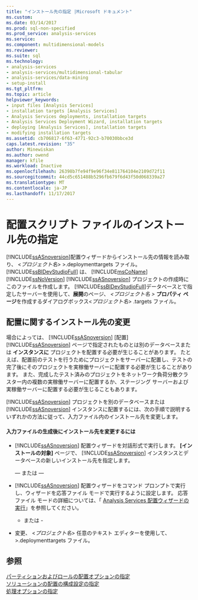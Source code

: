 ```yaml
---
title: "インストール先の指定 |Microsoft ドキュメント"
ms.custom: 
ms.date: 03/14/2017
ms.prod: sql-non-specified
ms.prod_service: analysis-services
ms.service: 
ms.component: multidimensional-models
ms.reviewer: 
ms.suite: sql
ms.technology:
- analysis-services
- analysis-services/multidimensional-tabular
- analysis-services/data-mining
- setup-install
ms.tgt_pltfrm: 
ms.topic: article
helpviewer_keywords:
- input files [Analysis Services]
- installation targets [Analysis Services]
- Analysis Services deployments, installation targets
- Analysis Services Deployment Wizard, installation targets
- deploying [Analysis Services], installation targets
- modifying installation targets
ms.assetid: cb706817-6f63-4771-92c3-b70030bbce3d
caps.latest.revision: "35"
author: Minewiskan
ms.author: owend
manager: kfile
ms.workload: Inactive
ms.openlocfilehash: 26398b7fe94f9e96f34e811764104e2109d72f11
ms.sourcegitcommit: 44cd5c651488b5296fb679f6d43f50d068339a27
ms.translationtype: MT
ms.contentlocale: ja-JP
ms.lasthandoff: 11/17/2017
---
```

# <a name="deployment-script-files---specifying-the-installation-target"></a>配置スクリプト ファイルのインストール先の指定
  [!INCLUDE[ssASnoversion](../../includes/ssasnoversion-md.md)]配置ウィザードからインストール先の情報を読み取り、 \<*プロジェクト名*> >.deploymenttargets ファイル。 [!INCLUDE[ssBIDevStudioFull](../../includes/ssbidevstudiofull-md.md)] は、 [!INCLUDE[msCoName](../../includes/msconame-md.md)] [!INCLUDE[ssNoVersion](../../includes/ssnoversion-md.md)] [!INCLUDE[ssASnoversion](../../includes/ssasnoversion-md.md)] プロジェクトの作成時にこのファイルを作成します。 [!INCLUDE[ssBIDevStudioFull](../../includes/ssbidevstudiofull-md.md)]データベースとで指定したサーバーを使用して、**展開**のページ、 *\<プロジェクト名 >* **プロパティ ページ**を作成するダイアログボックス\<*プロジェクト名*> .targets ファイル。  
  
## <a name="modifying-the-installation-target-for-deployment"></a>配置に関するインストール先の変更  
 場合によっては、 [!INCLUDE[ssASnoversion](../../includes/ssasnoversion-md.md)] [配置] [!INCLUDE[ssASnoversion](../../includes/ssasnoversion-md.md)] ページで指定されたものとは別のデータベースまたは **インスタンスに** プロジェクトを配置する必要が生じることがあります。 たとえば、配置前のテストを行うためにプロジェクトをサーバーに配置し、テストの完了後にそのプロジェクトを実稼働サーバーに配置する必要が生じることがあります。 また、完成したテスト済みのプロジェクトをネットワーク負荷分散クラスター内の複数の実稼働サーバーに配置するか、ステージング サーバーおよび実稼働サーバーに配置する必要が生じることもあります。  
  
 [!INCLUDE[ssASnoversion](../../includes/ssasnoversion-md.md)] プロジェクトを別のデータベースまたは [!INCLUDE[ssASnoversion](../../includes/ssasnoversion-md.md)] インスタンスに配置するには、次の手順で説明するいずれかの方法に従って、入力ファイル内のインストール先を変更します。  
  
#### <a name="to-change-the-installation-target-after-the-input-files-have-been-generated"></a>入力ファイルの生成後にインストール先を変更するには  
  
-   [!INCLUDE[ssASnoversion](../../includes/ssasnoversion-md.md)] 配置ウィザードを対話形式で実行します。 **[インストールの対象]** ページで、 [!INCLUDE[ssASnoversion](../../includes/ssasnoversion-md.md)] インスタンスとデータベースの新しいインストール先を指定します。  
  
     — または —  
  
-   [!INCLUDE[ssASnoversion](../../includes/ssasnoversion-md.md)] 配置ウィザードをコマンド プロンプトで実行し、ウィザードを応答ファイル モードで実行するように設定します。 応答ファイル モードの詳細については、「 [Analysis Services 配置ウィザードの実行](../../analysis-services/multidimensional-models/running-the-analysis-services-deployment-wizard.md)」を参照してください。  
  
     - または -  
  
-   変更、 \<*プロジェクト名*> 任意のテキスト エディターを使用して、>.deploymenttargets ファイル。  
  
## <a name="see-also"></a>参照  
 [パーティションおよびロールの配置オプションの指定](../../analysis-services/multidimensional-models/deployment-script-files-partition-and-role-deployment-options.md)   
 [ソリューションの配置の構成設定の指定](../../analysis-services/multidimensional-models/deployment-script-files-solution-deployment-config-settings.md)   
 [処理オプションの指定](../../analysis-services/multidimensional-models/deployment-script-files-specifying-processing-options.md)  
  
  
